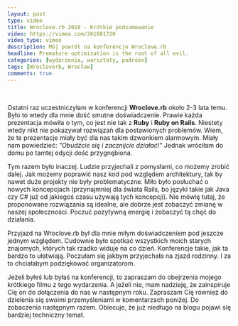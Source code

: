 ```yaml
---
layout: post
type: video
title: Wroclove.rb 2018 - Krótkie podsumowanie
video: https://vimeo.com/261681720
video_type: vimeo
description: Mój powrót na konferencje Wroclove.rb
headline: Premature optimization is the root of all evil.
categories: [wydarzenia, warsztaty, podróże]
tags: [Wrocloverb, Wrocław]
comments: true
---
```


<br>

Ostatni raz uczestniczyłam w konferencji **Wroclove.rb** około 2-3 lata temu. Było to wtedy dla mnie dość smutne doświadczenie. Prawie każda prezentacja mówiła o tym, co jest nie tak z **Ruby** i **Ruby on Rails**. Niestety wtedy nikt nie pokazywał rozwiązań dla postawionych problemów. Wiem, że te prezentacje miały być dla nas takim dzwonkiem alarmowym. Miały nam powiedzieć: _"Obudźcie się i zacznijcie działać!"_ Jednak wróciłam do domu po tamtej edycji dość przygnębiona.

Tym razem było inaczej. Ludzie przyjechali z pomysłami, co możemy zrobić dalej. Jak możemy poprawić nasz kod pod względem architektury, tak by nawet duże projekty nie były problematyczne. Miło było posłuchać o nowych koncepcjach (przynajmniej dla świata Rails, bo języki takie jak Java czy C# już od jakiegoś czasu używają tych koncepcji). Nie mówię tutaj, że proponowane rozwiązania są idealne, ale dobrze jest zobaczyć zmianę w naszej społeczności. Poczuć pozytywną energię i zobaczyć tą chęć do działania.

Przyjazd na Wroclove.rb był dla mnie miłym doświadczeniem pod jeszcze jednym względem. Cudownie było spotkać wszystkich moich starych znajomych, których tak rzadko widuje na co dzień. Konferencje takie, jak ta bardzo to ułatwiają. Poczułam się jakbym przyjechała na zjazd rodzinny. I za to chciałabym podziękować organizatorom.

Jeżeli byłeś lub byłaś na konferencji, to zapraszam do obejrzenia mojego krótkiego filmu z tego wydarzenia. A jeżeli nie, mam nadzieję, że zainspiruje Cię on do dołączenia do nas w następnym roku. Zapraszam Cię również do dzielenia się swoimi przemyśleniami w komentarzach poniżej. Do zobaczenia następnym razem. Obiecuje, że już niedługo na blogu pojawi się bardziej techniczny temat.
